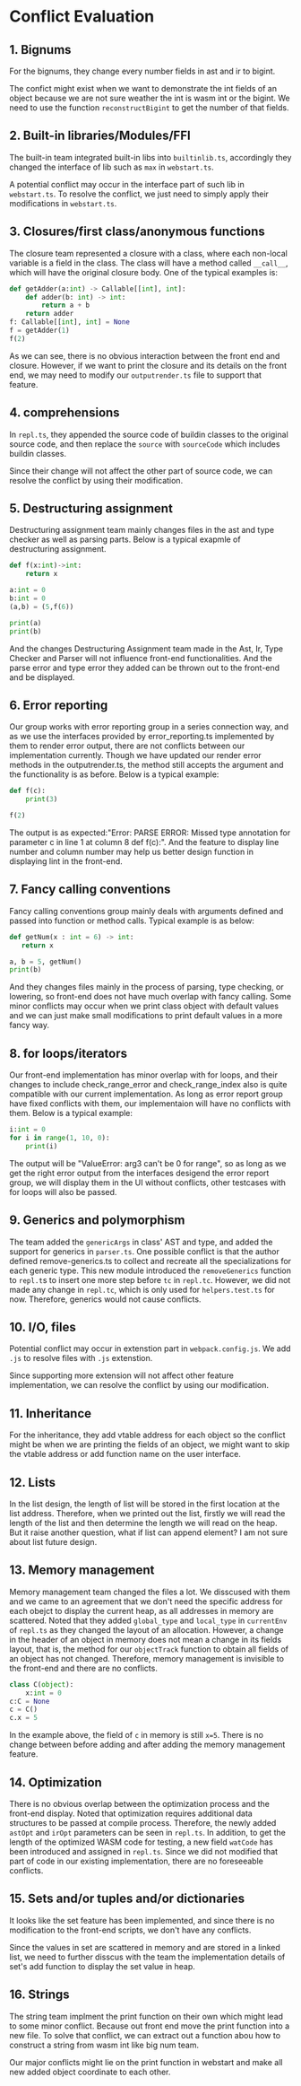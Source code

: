 # Conflict Evaluation

## 1. Bignums

For the bignums, they change every number fields in ast and ir to bigint. 

The confict might exist when we want to demonstrate the int fields of an object because we are not sure weather the int is wasm int or the bigint. We need to use the function `reconstructBigint` to get the number of that fields.

## 2. Built-in libraries/Modules/FFI

The built-in team integrated built-in libs into `builtinlib.ts`, accordingly they changed the interface of lib such as `max` in `webstart.ts`.

A potential conflict may occur in the interface part of such lib in `webstart.ts`. To resolve the conflict, we just need to simply apply their modifications in `webstart.ts`.

## 3. Closures/first class/anonymous functions

The closure team represented a closure with a class, where each non-local variable is a field in the class. The class will have a method called `__call__`,
which will have the original closure body. One of the typical examples is:

```python
def getAdder(a:int) -> Callable[[int], int]:
    def adder(b: int) -> int:
        return a + b
    return adder
f: Callable[[int], int] = None
f = getAdder(1)
f(2)
```

As we can see, there is no obvious interaction between the front end and closure. However, if we want to print the closure and its details on the front end, we may need to modify our `outputrender.ts` file to support that feature.

## 4. comprehensions

In `repl.ts`, they appended the source code of buildin classes to the original source code,
and then replace the `source` with `sourceCode` which includes buildin classes.

Since their change will not affect the other part of source code, we can resolve the conflict
by using their modification.

## 5. Destructuring assignment

Destructuring assignment team mainly changes files in the ast and type checker as well as parsing parts. Below is a typical exapmle of destructuring assignment.

```python
def f(x:int)->int:
    return x

a:int = 0
b:int = 0
(a,b) = (5,f(6))

print(a)
print(b)
```

And the changes Destructuring Assignment team made in the Ast, Ir, Type Checker and Parser will not influence front-end functionalities. And the parse error and type error they added can be thrown out to the front-end and be displayed.

## 6. Error reporting

Our group works with error reporting group in a series connection way, and as we use the interfaces provided by error_reporting.ts implemented by them to render error output, there are not conflicts between our implementation currently. Though we have updated our render error methods in the outputrender.ts, the method still accepts the argument and the functionality is as before. Below is a typical example:

```python
def f(c):
    print(3)

f(2)
```

The output is as expected:"Error: PARSE ERROR: Missed type annotation for parameter c in line 1 at column 8 def f(c):". And the feature to display line number and column number may help us better design function in displaying lint in the front-end.

## 7. Fancy calling conventions

Fancy calling conventions group mainly deals with arguments defined and passed into function or method calls. Typical example is as below:

```python
def getNum(x : int = 6) -> int:
   return x

a, b = 5, getNum()
print(b)
```

And they changes files mainly in the process of parsing, type checking, or lowering, so front-end does not have much overlap with fancy calling.
Some minor conflicts may occur when we print class object with default values and we can just make small modifications to print default values in a more fancy way.

## 8. for loops/iterators

Our front-end implementation has minor overlap with for loops, and their changes to include check_range_error and check_range_index also is quite compatible with our current implementation. As long as error report group have fixed conflicts with them, our implementaion will have no conflicts with them. Below is a typical example:

```python
i:int = 0
for i in range(1, 10, 0):
    print(i)
```

The output will be "ValueError: arg3 can't be 0 for range", so as long as we get the right error output from the interfaces desigend the error report group, we will display them in the UI without conflicts, other testcases with for loops will also be passed.

## 9. Generics and polymorphism

The team added the `genericArgs` in class' AST and type, and added the support for generics in `parser.ts`. One possible conflict is that the author defined remove-generics.ts to collect and recreate all the specializations for each generic type. This new module introduced the `removeGenerics` function to `repl.t`s to insert one more step before `tc` in `repl.tc`. However, we did not made any change in `repl.tc`, which is only used for `helpers.test.ts` for now. Therefore, generics would not cause conflicts.

## 10. I/O, files

Potential conflict may occur in extenstion part in `webpack.config.js`. We add `.js` to resolve
files with `.js` extenstion.

Since supporting more extension will not affect other feature implementation, we can resolve the
conflict by using our modification.

## 11. Inheritance

For the inheritance, they add vtable address for each object so the conflict might be when we are printing the fields of an object, we might want to skip the vtable address or add function name on the user interface.

## 12. Lists

In the list design, the length of list will be stored in the first location at the list address. Therefore, when we printed out the list, firstly we will read the length of the list and then determine the length we will read on the heap. But it raise another question, what if list can append element? I am not sure about list future design.  

## 13. Memory management

Memory management team changed the files a lot. We disscused with them and we came to an agreement that we don't need the specific address for each obejct to display the current heap, as all addresses in memory are scattered. Noted that they added `global_type` and `local_type` in `currentEnv` of `repl.ts` as they changed the layout of an allocation. However, a change in the header of an object in memory does not mean a change in its fields layout, that is, the method for our `objectTrack` function to obtain all fields of an object has not changed. Therefore, memory management is invisible to the front-end and there are no conflicts.

```python
class C(object):
    x:int = 0
c:C = None
c = C()
c.x = 5
```

In the example above, the field of `c` in memory is still `x=5`. There is no change between before adding and after adding the memory management feature.

## 14. Optimization

There is no obvious overlap between the optimization process and the front-end display. Noted that optimization requires additional data structures to be passed at compile process. Therefore, the newly added `astOpt` and `irOpt` parameters can be seen in `repl.ts`. In addition, to get the length of the optimized WASM code for testing, a new field `watCode` has been introduced and assigned in `repl.ts`. Since we did not modified that part of code in our existing implementation, there are no foreseeable conflicts.

## 15. Sets and/or tuples and/or dictionaries

It looks like the set feature has been implemented, and since there is no modification to the front-end scripts, we don't have any conflicts.

Since the values in set are scattered in memory and are stored in a linked list, we need to further disscus with the team the implementation details of set's add function to display the set value in heap.

## 16. Strings

The string team implment the print function on their own which might lead to some minor conflict. Because out front end move the print function into a new file. To solve that conflict, we can extract out a function abou how to construct a string from wasm int like big num team.

Our major conflicts might lie on the print function in webstart and make all new added object coordinate to each other.
